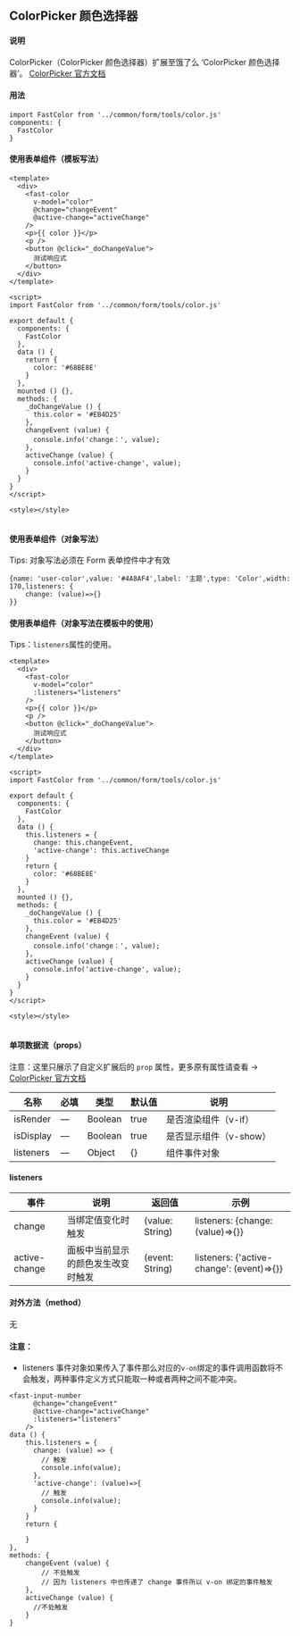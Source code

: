 ## ColorPicker 颜色选择器

#### 说明
ColorPicker（ColorPicker 颜色选择器）扩展至饿了么 ‘ColorPicker 颜色选择器’。
[ColorPicker 官方文档](https://element.eleme.cn/#/zh-CN/component/color-picker)


#### 用法

```
import FastColor from '../common/form/tools/color.js'
components: {
  FastColor
}
```

#### 使用表单组件（模板写法）

```
<template>
  <div>
    <fast-color
      v-model="color"
      @change="changeEvent"
      @active-change="activeChange"
    />
    <p>{{ color }}</p>
    <p />
    <button @click="_doChangeValue">
      测试响应式
    </button>
  </div>
</template>

<script>
import FastColor from '../common/form/tools/color.js'

export default {
  components: {
    FastColor
  },
  data () {
    return {
      color: '#68BE8E'
    }
  },
  mounted () {},
  methods: {
    _doChangeValue () {
      this.color = '#EB4D25'
    },
    changeEvent (value) {
      console.info('change：', value);
    },
    activeChange (value) {
      console.info('active-change', value);
    }
  }
}
</script>

<style></style>


```

#### 使用表单组件（对象写法）

Tips: 对象写法必须在 Form 表单控件中才有效

```
{name: 'user-color',value: '#4A8AF4',label: '主题',type: 'Color',width: 170,listeners: {
    change: (value)=>{}
}}
```

#### 使用表单组件（对象写法在模板中的使用）

Tips：`listeners`属性的使用。

```
<template>
  <div>
    <fast-color
      v-model="color"
      :listeners="listeners"
    />
    <p>{{ color }}</p>
    <p />
    <button @click="_doChangeValue">
      测试响应式
    </button>
  </div>
</template>

<script>
import FastColor from '../common/form/tools/color.js'

export default {
  components: {
    FastColor
  },
  data () {
    this.listeners = {
      change: this.changeEvent,
      'active-change': this.activeChange
    }
    return {
      color: '#68BE8E'
    }
  },
  mounted () {},
  methods: {
    _doChangeValue () {
      this.color = '#EB4D25'
    },
    changeEvent (value) {
      console.info('change：', value);
    },
    activeChange (value) {
      console.info('active-change', value);
    }
  }
}
</script>

<style></style>


```



#### 单项数据流（props）

注意：这里只展示了自定义扩展后的 `prop` 属性，更多原有属性请查看 -> [ColorPicker 官方文档](https://element.eleme.cn/#/zh-CN/component/color-picker)

名称 | 必填 | 类型 | 默认值 | 说明
---|---|---|---|---
isRender | — | Boolean |  true | 是否渲染组件（v-if）
isDisplay | — | Boolean |  true | 是否显示组件（v-show）
listeners | — | Object |  {} | 组件事件对象

#### listeners
事件 | 说明 | 返回值 | 示例
---|---|---|---
change | 当绑定值变化时触发 | (value: String) | listeners: {change: (value)=>{}}
active-change | 面板中当前显示的颜色发生改变时触发 | (event: String) | listeners: {'active-change': (event)=>{}}

#### 对外方法（method）
无

#### 注意：

- listeners 事件对象如果传入了事件那么对应的`v-on`绑定的事件调用函数将不会触发，两种事件定义方式只能取一种或者两种之间不能冲突。

```
<fast-input-number
      @change="changeEvent"
      @active-change="activeChange"
      :listeners="listeners"
    />
data () {
    this.listeners = {
      change: (value) => {
        // 触发
        console.info(value);
      },
      'active-change': (value)=>{
        // 触发
        console.info(value);
      }
    }
    return {
        
    }
},
methods: {
    changeEvent (value) {
        // 不处触发
        // 因为 listeners 中也传递了 change 事件所以 v-on 绑定的事件触发
    },
    activeChange (value) {
      //不处触发
    }
}
```
